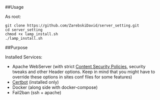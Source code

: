 
##Usage

As root: 
```
git clone https://github.com/ZarebskiDavid/server_setting.git
cd server_setting
chmod +x lamp_install.sh
./lamp_install.sh
```

##Purpose

Installed Services:

* Apache WebServer (with strict [Content Security Policies](https://developer.mozilla.org/en-US/docs/Web/HTTP/CSP), security tweaks and other Header options. Keep in mind that you might have to override these options in sites conf files for some features)
* [Certbot](https://certbot.eff.org/) (installed only)
* Docker (along side with docker-compose)
* Fail2ban (ssh + apache)
